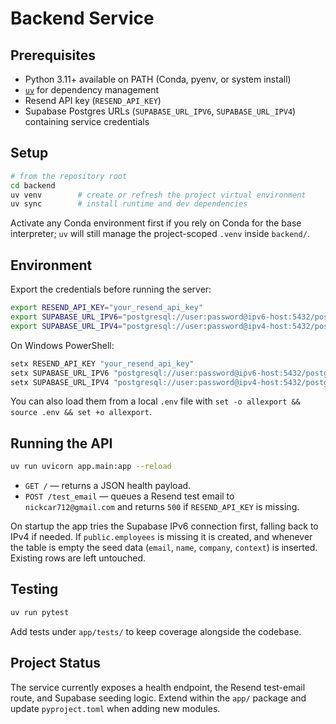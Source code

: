 # Backend Service

## Prerequisites
- Python 3.11+ available on PATH (Conda, pyenv, or system install)
- [`uv`](https://github.com/astral-sh/uv#installation) for dependency management
- Resend API key (`RESEND_API_KEY`)
- Supabase Postgres URLs (`SUPABASE_URL_IPV6`, `SUPABASE_URL_IPV4`) containing service credentials

## Setup
```bash
# from the repository root
cd backend
uv venv        # create or refresh the project virtual environment
uv sync        # install runtime and dev dependencies
```
Activate any Conda environment first if you rely on Conda for the base interpreter; `uv` will still manage the project-scoped `.venv` inside `backend/`.

## Environment
Export the credentials before running the server:
```bash
export RESEND_API_KEY="your_resend_api_key"
export SUPABASE_URL_IPV6="postgresql://user:password@ipv6-host:5432/postgres"
export SUPABASE_URL_IPV4="postgresql://user:password@ipv4-host:5432/postgres"
```
On Windows PowerShell:
```powershell
setx RESEND_API_KEY "your_resend_api_key"
setx SUPABASE_URL_IPV6 "postgresql://user:password@ipv6-host:5432/postgres"
setx SUPABASE_URL_IPV4 "postgresql://user:password@ipv4-host:5432/postgres"
```
You can also load them from a local `.env` file with `set -o allexport && source .env && set +o allexport`.

## Running the API
```bash
uv run uvicorn app.main:app --reload
```
- `GET /` — returns a JSON health payload.
- `POST /test_email` — queues a Resend test email to `nickcar712@gmail.com` and returns `500` if `RESEND_API_KEY` is missing.

On startup the app tries the Supabase IPv6 connection first, falling back to IPv4 if needed. If `public.employees` is missing it is created, and whenever the table is empty the seed data (`email`, `name`, `company`, `context`) is inserted. Existing rows are left untouched.

## Testing
```bash
uv run pytest
```
Add tests under `app/tests/` to keep coverage alongside the codebase.

## Project Status
The service currently exposes a health endpoint, the Resend test-email route, and Supabase seeding logic. Extend within the `app/` package and update `pyproject.toml` when adding new modules.
